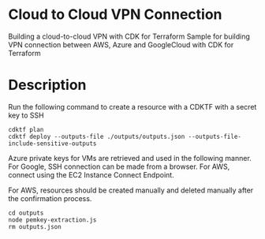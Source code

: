 # Cloud to Cloud VPN Connection

Building a cloud-to-cloud VPN with CDK for Terraform
Sample for building VPN connection between AWS, Azure and GoogleCloud with CDK for Terraform

# Description

Run the following command to create a resource with a CDKTF with a secret key to SSH

```
cdktf plan
cdktf deploy --outputs-file ./outputs/outputs.json --outputs-file-include-sensitive-outputs
```

Azure private keys for VMs are retrieved and used in the following manner.
For Google, SSH connection can be made from a browser. For AWS, connect using the EC2 Instance Connect Endpoint.

For AWS, resources should be created manually and deleted manually after the confirmation process.

```
cd outputs
node pemkey-extraction.js
rm outputs.json
```
